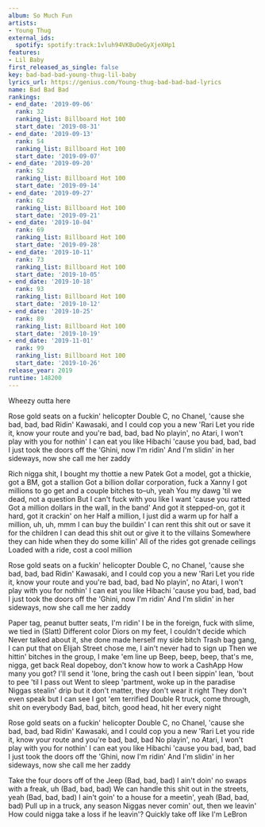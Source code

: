 ```yaml
---
album: So Much Fun
artists:
- Young Thug
external_ids:
  spotify: spotify:track:1vluh94VKBuOeGyXjeXHp1
features:
- Lil Baby
first_released_as_single: false
key: bad-bad-bad-young-thug-lil-baby
lyrics_url: https://genius.com/Young-thug-bad-bad-bad-lyrics
name: Bad Bad Bad
rankings:
- end_date: '2019-09-06'
  rank: 32
  ranking_list: Billboard Hot 100
  start_date: '2019-08-31'
- end_date: '2019-09-13'
  rank: 54
  ranking_list: Billboard Hot 100
  start_date: '2019-09-07'
- end_date: '2019-09-20'
  rank: 52
  ranking_list: Billboard Hot 100
  start_date: '2019-09-14'
- end_date: '2019-09-27'
  rank: 62
  ranking_list: Billboard Hot 100
  start_date: '2019-09-21'
- end_date: '2019-10-04'
  rank: 69
  ranking_list: Billboard Hot 100
  start_date: '2019-09-28'
- end_date: '2019-10-11'
  rank: 73
  ranking_list: Billboard Hot 100
  start_date: '2019-10-05'
- end_date: '2019-10-18'
  rank: 93
  ranking_list: Billboard Hot 100
  start_date: '2019-10-12'
- end_date: '2019-10-25'
  rank: 89
  ranking_list: Billboard Hot 100
  start_date: '2019-10-19'
- end_date: '2019-11-01'
  rank: 99
  ranking_list: Billboard Hot 100
  start_date: '2019-10-26'
release_year: 2019
runtime: 148200
---
```

Wheezy outta here


Rose gold seats on a fuckin' helicopter
Double C, no Chanel, 'cause she bad, bad, bad
Ridin' Kawasaki, and I could cop you a new 'Rari
Let you ride it, know your route and you're bad, bad, bad
No playin', no Atari, I won't play with you for nothin'
I can eat you like Hibachi 'cause you bad, bad, bad
I just took the doors off the 'Ghini, now I'm ridin'
And I'm slidin' in her sideways, now she call me her zaddy


Rich nigga shit, I bought my thottie a new Patek
Got a model, got a thickie, got a BM, got a stallion
Got a billion dollar corporation, fuck a Xanny
I got millions to go get and a couple bitches to–uh, yeah
You my dawg 'til we dead, not a question
But I can't fuck with you like I want 'cause you ratted
Got a million dollars in the wall, in the band'
And got it stepped-on, got it hard, got it crackin' on her
Half a million, I just did a warm up for half a million, uh, uh, mmm
I can buy the buildin'
I can rent this shit out or save it for the children
I can dead this shit out or give it to the villains
Somewhere they can hide when they do some killin'
All of the rides got grenade ceilings
Loaded with a ride, cost a cool million


Rose gold seats on a fuckin' helicopter
Double C, no Chanel, 'cause she bad, bad, bad
Ridin' Kawasaki, and I could cop you a new 'Rari
Let you ride it, know your route and you're bad, bad, bad
No playin', no Atari, I won't play with you for nothin'
I can eat you like Hibachi 'cause you bad, bad, bad
I just took the doors off the 'Ghini, now I'm ridin'
And I'm slidin' in her sideways, now she call me her zaddy


Paper tag, peanut butter seats, I'm ridin'
I be in the foreign, fuck with slime, we tied in (Slatt)
Different color Diors on my feet, I couldn't decide which
Never talked about it, she done made herself my side bitch
Trash bag gang, I can put that on Elijah
Street chose me, I ain't never had to sign up
Then we hittin' bitches in the group, I make 'em line up
Beep, beep, beep, that's me, nigga, get back
Real dopeboy, don't know how to work a CashApp
How many you got? I'll send it 'lone, bring the cash out
I been sippin' lean, 'bout to pee 'til I pass out
Went to sleep 'partment, woke up in the paradise
Niggas stealin' drip but it don't matter, they don't wear it right
They don't even speak but I can see I got 'em terrified
Double R truck, come through, shit on everybody
Bad, bad, bitch, good head, hit her every night


Rose gold seats on a fuckin' helicopter
Double C, no Chanel, 'cause she bad, bad, bad
Ridin' Kawasaki, and I could cop you a new 'Rari
Let you ride it, know your route and you're bad, bad, bad
No playin', no Atari, I won't play with you for nothin'
I can eat you like Hibachi 'cause you bad, bad, bad
I just took the doors off the 'Ghini, now I'm ridin'
And I'm slidin' in her sideways, now she call me her zaddy


Take the four doors off of the Jeep (Bad, bad, bad)
I ain't doin' no swaps with a freak, uh (Bad, bad, bad)
We can handle this shit out in the streets, yeah (Bad, bad, bad)
I ain't goin' to a house for a meetin', yeah (Bad, bad, bad)
Pull up in a truck, any season
Niggas never comin' out, then we leavin'
How could nigga take a loss if he leavin'?
Quickly take off like I'm LeBron
